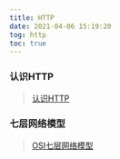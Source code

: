```yaml
---
title: HTTP
date: 2021-04-06 15:19:20
tog: http
toc: true
---
```


### 认识HTTP
>[认识HTTP](/All/http/know "认识HTTP")

### 七层网络模型
>[OSI七层网络模型](/All/http/osi "OSI七层网络模型")